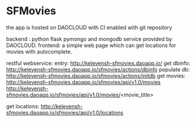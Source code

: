 # SFMovies
the app is hosted on DAOCLOUD with CI enabled with git repository

backend :
    python flask pymongo and mongodb service provided by DAOCLOUD.
frontend:
    a simple web page which can get locations for movies with autocomplete.

restful webservice:
entry:
    http://kelevensh-sfmovies.daoapp.io/
get dbinfo:
    http://kelevensh-sfmovies.daoapp.io/sfmovies/actions/dbinfo
populate db:
    http://kelevensh-sfmovies.daoapp.io/sfmovies/actions/initdb
get movies:
   http://kelevensh-sfmovies.daoapp.io/sfmovies/api/v1.0/movies
	 http://kelevensh-sfmovies.daoapp.io/sfmovies/api/v1.0/movies/<movie_title>

get locations:
   http://kelevensh-sfmovies.daoapp.io/sfmovies/api/v1.0/locations


